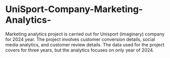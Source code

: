 # UniSport-Company-Marketing-Analytics-
Marketing analytics project is carried out for Unisport (imaginary) company for 2024 year. The project involves customer conversion details, social media analytics, and customer review details. The data used for the project covers for three years, but the analytics focuses on only year of 2024.

